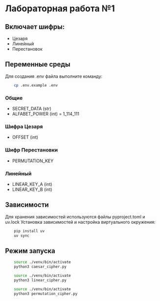 # Лабораторная работа №1


## Включает шифры:
- Цезаря
- Линейный
- Перестановок


## Переменные среды
Для создания .env файла выполните команду:
```bash
    cp .env.example .env
```

### Общие
- SECRET_DATA (str)
- ALFABET_POWER (int) = 1_114_111

### Шифра Цезаря
- OFFSET (int)

### Шифр Перестановки
- PERMUTATION_KEY

### Линейный
- LINEAR_KEY_A (int)
- LINEAR_KEY_B (int)


## Зависимости
Для хранения зависимостей используются файлы pyproject.toml и uv.lock
Установка зависимостей и настройка виртуального окружения:
```bash
    pip install uv
    uv sync
```

## Режим запуска
```bash
    source ./venv/bin/activate
    python3 caesar_cipher.py
```
```bash
    source ./venv/bin/activate
    python3 linear_cipher.py
```
```bash
    source ./venv/bin/activate
    python3 permutation_cipher.py
```
